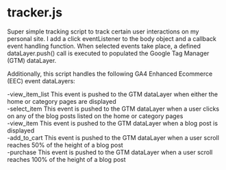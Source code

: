 # tracker.js
Super simple tracking script to track certain user interactions on my personal site. I add a click eventListener to the body object and a callback event handling function. When selected events take place, a defined dataLayer.push() call is executed to populated the Google Tag Manager (GTM) dataLayer.

Additionally, this script handles the following GA4 Enhanced Ecommerce (EEC) event dataLayers:

-view_item_list This event is pushed to the GTM dataLayer when either the home or category pages are displayed <br />
-select_item This event is pushed to the GTM dataLayer when a user clicks on any of the blog posts listed on the home or category pages <br />
-view_item This event is pushed to the GTM dataLayer when a blog post is displayed <br />
-add_to_cart This event is pushed to the GTM dataLayer when a user scroll reaches 50% of the height of a blog post <br />
-purchase This event is pushed to the GTM dataLayer when a user scroll reaches 100% of the height of a blog post <br />
